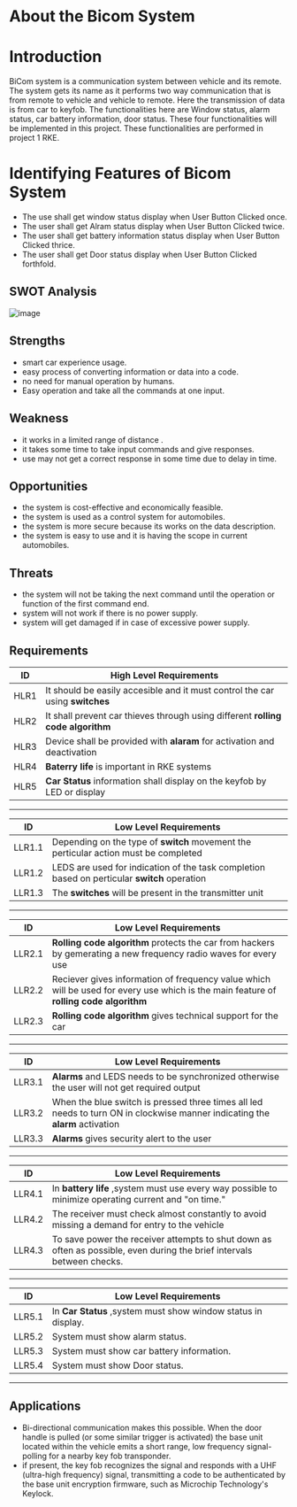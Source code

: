  # About the Bicom System
 # Introduction
BiCom system is a communication system between vehicle and its remote. The system gets its name as it performs two way communication that is from remote to vehicle and vehicle to remote. Here the transmission of data is from car to keyfob. The functionalities here are Window status, alarm status, car battery information, door status. These four functionalities will be implemented in this project. These functionalities are performed in project 1 RKE.
# Identifying Features of Bicom System
- The use shall get window status display when  User Button Clicked once.
- The user shall  get Alram status display when  User Button Clicked twice.
- The user shall get  battery information status display when User Button Clicked thrice.
- The user shall get Door status display when  User Button Clicked forthfold.

## SWOT Analysis

![image](https://user-images.githubusercontent.com/98837660/157905281-dbd303fb-879a-41ad-91ca-1c45f67756f4.png)

## Strengths
* smart car experience usage.
* easy process of converting information or data into a code.
* no need for manual operation by humans.
* Easy operation and take all the commands at one input.
## Weakness
* it works in a limited range of distance .
* it takes some time to take input commands and give responses.
* use may not get a correct response in some time due to delay in time.
## Opportunities
* the system is cost-effective and economically feasible.
* the system is used as a control system for automobiles.
* the system is more secure because its works on the data description.
* the system is easy to use and it is having the scope in current automobiles.
## Threats
* the system will not be taking the next command until the operation or function of the first command end.
* system will not work if there is no power supply.
* system will get damaged if in case of excessive power supply.

## Requirements
 
|   ID     | High Level Requirements |
|----------| -----------------------------------------------------------------------|
| HLR1     | It should be easily accesible and it must control the car using __switches__         | 
| HLR2     | It shall prevent car thieves through using different __rolling code algorithm__         | 
| HLR3     | Device shall be provided with __alaram__ for activation and  deactivation | 
| HLR4     | __Baterry life__ is important in RKE systems |
| HLR5     | __Car Status__ information shall display on the keyfob by LED or display|

--------------------------------------------------------------------

  
|   ID     | Low Level Requirements | 
| -------- | ----------------------------------------------------| 
| LLR1.1   | Depending on the type of __switch__ movement the perticular action must be completed |                    
| LLR1.2   | LEDS are used for indication of the task completion based on perticular __switch__ operation  | 
| LLR1.3  | The __switches__ will be present in the transmitter unit |

------------------------------------------------------------------------------------------------------------------------------

|   ID     | Low Level Requirements | 
| -------- | ----------------------------------------------------| 
| LLR2.1   | __Rolling code algorithm__ protects the car from hackers by gemerating a new frequency radio waves for every use |
| LLR2.2   | Reciever gives information of frequency value which will be used for every use which is the main feature of __rolling code algorithm__ |
| LLR2.3   | __Rolling code algorithm__ gives technical support for the car |

-----------------------------------------------------------------------------

|   ID     | Low Level Requirements | 
| -------- | ----------------------------------------------------| 
| LLR3.1   |  __Alarms__ and LEDS needs to be synchronized otherwise the user will not get required output |
| LLR3.2   |   When the blue switch is pressed three  times all led needs to turn ON in clockwise manner indicating the __alarm__ activation  |
| LLR3.3   |  __Alarms__ gives security alert to the user |

------------------------------------------------------------------------------------------------------------------------------------------

|   ID     | Low Level Requirements | 
| -------- | ----------------------------------------------------| 
| LLR4.1   | In __battery life__ ,system must use every way possible to minimize operating current and "on time." |
| LLR4.2   | The receiver must check almost constantly to avoid missing a demand for entry to the vehicle |
| LLR4.3   | To save power the receiver attempts to shut down as often as possible, even during the brief intervals between checks.|

--------------------------------------------------------

|   ID     | Low Level Requirements | 
| -------- | ----------------------------------------------------| 
| LLR5.1   | In __Car Status__ ,system must show window status in display. |
| LLR5.2   | System must show alarm status. |
| LLR5.3   | System must show car battery information.|
| LLR5.4   | System must show Door status.|

--------------------------------------------------------
## Applications 

 * Bi-directional communication makes this possible. When the door handle is pulled (or some similar trigger is activated) the base unit located within the vehicle emits a         short range, low frequency signal- polling for a nearby key fob transponder.
  * if present, the key fob recognizes the signal and responds with a UHF (ultra-high frequency) signal, transmitting a code to be authenticated by the base unit encryption         firmware, such as Microchip Technology's Keylock.
